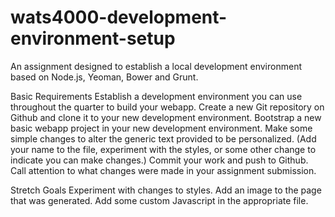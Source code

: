 # wats4000-development-environment-setup
An assignment designed to establish a local development environment based on Node.js, Yeoman, Bower and Grunt.

Basic Requirements
Establish a development environment you can use throughout the quarter to build your webapp.
Create a new Git repository on Github and clone it to your new development environment.
Bootstrap a new basic webapp project in your new development environment.
Make some simple changes to alter the generic text provided to be personalized. (Add your name to the file, experiment with the styles, or some other change to indicate you can make changes.)
Commit your work and push to Github.
Call attention to what changes were made in your assignment submission.

Stretch Goals
Experiment with changes to styles.
Add an image to the page that was generated.
Add some custom Javascript in the appropriate file.
